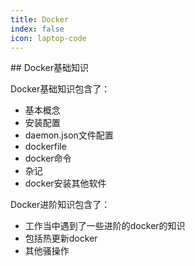 ```yaml
---
title: Docker
index: false
icon: laptop-code
---
```

<Catalog />
## Docker基础知识

Docker基础知识包含了：
- 基本概念
- 安装配置
- daemon.json文件配置
- dockerfile
- docker命令
- 杂记
- docker安装其他软件

Docker进阶知识包含了：
- 工作当中遇到了一些进阶的docker的知识
- 包括热更新docker
- 其他骚操作



